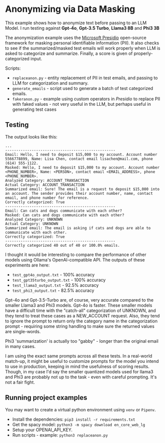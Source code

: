 # Anonymizing via Data Masking
This example shows how to anonymize text before passing to an LLM Model. I run testing against **Gpt-4o**, **Gpt-3.5 Turbo**, **Llama3 8B** and **Phi3 3B** 

The anonymization example uses the [Microsoft Presidio](https://microsoft.github.io/presidio/)
open-source framework for masking personal identifiable information (PII). It also checks to see if the
summarized/masked test emails will work properly when LLM is asked to categorize and summarize. Finally, a score is given
of properly-categorized input.

Scripts:
* ```replaceanon.py``` - entity replacement of PII in test emails, and passing to LLM for categorization and summary.
* ```generate_emails``` - script used to generate a batch of test categorized emails.
* ```fakeranon.py``` - example using custom operators in *Presidio* to replace PII with faked values - not very useful in the LLM, but perhaps useful in generating test cases

## Testing

The output looks like this:
```
...
--------------------------------------------------
Email: Hello, I need to deposit $15,000 to my account. Account number 5566778899, Name: Lisa Chen, contact email lisachen@mail.com, phone (614) 555-1122.
Masked: Hello, I need to deposit $15,000 to my account. Account number <PHONE_NUMBER>, Name: <PERSON>, contact email <EMAIL_ADDRESS>, phone <PHONE_NUMBER>.
Analyzed Category: ACCOUNT_TRANSACTION
Actual Category: ACCOUNT_TRANSACTION
Summarized email: Sure! The email is a request to deposit $15,000 into an account. The sender provides their account number, name, contact email, and phone number for reference.
Correctly categorized: True
--------------------------------------------------
Email: Can cats and dogs communicate with each other?
Masked: Can cats and dogs communicate with each other?
Analyzed Category: UNKNOWN
Actual Category: UNKNOWN
Summarized email: The email is asking if cats and dogs are able to communicate with each other.
Correctly categorized: True
--------------------------------------------------
Correctly categorized 40 out of 40 or 100.0% emails.
```

I thought it would be interesting to compare the performance of other models using Ollama's OpenAI-compatible API.
The outputs of these experiments are here:
* ```test_gpt4o_output.txt``` - 100% accuracy
* ```test_gpt35turbo_output.txt``` - 100% accuracy
* ```test_llama3_output.txt``` - 92.5% accuracy
* ```test_phi3_output.txt``` - 82.5% accuracy

Gpt-4o and Gpt-3.5-Turbo are, of course, very accurate compared to the smaller Llama3 and Phi3 models. Gpt-4o is faster. These smaller models have a difficult time with the "catch-all" categorization of UNKNOWN, and they tend to treat these cases as a NEW_ACCOUNT request. Also, they tend to ignore the
prompt to return only the category name in the categorization prompt - requiring some string handling to make sure the returned
values are single-words.

Phi3 'summarization' is actually too "gabby" - longer than the original email in many cases.

I am using the exact same prompts across all these tests. In a real-world match-up, it might be useful to customize prompts for
the model you intend to use in production, keeping in mind the usefulness of scoring results. Though, in my case I'd say the smaller
quantized models used for llama3 and Phi3 are probably not up to the task - even with careful prompting. It's not a fair fight.

## Running project examples

You may want to create a virtual python environment using ```venv``` or ```Pipenv```.

* Install the dependencies: ```pip3 install -r requirements.txt```
* Get the spacy model: ```python3 -m spacy download en_core_web_lg```
* Setup your OPENAI_API_KEY.
* Run scripts - example: ```python3 replaceanon.py```






